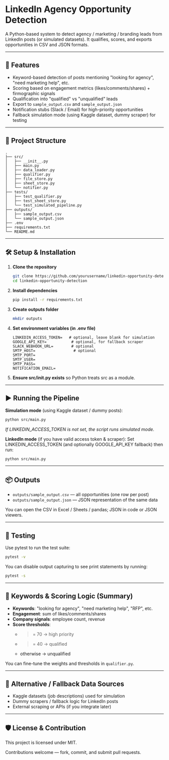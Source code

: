 # LinkedIn Agency Opportunity Detection

A Python-based system to detect agency / marketing / branding leads from LinkedIn posts (or simulated datasets). It qualifies, scores, and exports opportunities in CSV and JSON formats.

---

## 🚀 Features

- Keyword-based detection of posts mentioning "looking for agency", "need marketing help", etc.  
- Scoring based on engagement metrics (likes/comments/shares) + firmographic signals  
- Qualification into "qualified" vs "unqualified" leads  
- Export to `sample_output.csv` and `sample_output.json`  
- Notification stubs (Slack / Email) for high-priority opportunities  
- Fallback simulation mode (using Kaggle dataset, dummy scraper) for testing

---

## 📁 Project Structure

```
.
├── src/
│   ├── __init__.py
│   ├── main.py
│   ├── data_loader.py
│   ├── qualifier.py
│   ├── file_store.py
│   ├── sheet_store.py
│   └── notifier.py
├── tests/
│   ├── test_qualifier.py
│   ├── test_sheet_store.py
│   └── test_simulated_pipeline.py
├── outputs/
│   ├── sample_output.csv
│   └── sample_output.json
├── .env
├── requirements.txt
└── README.md
```

---

## 🛠 Setup & Installation

1. **Clone the repository**  
   ```bash
   git clone https://github.com/yourusername/linkedin-opportunity-detection.git
   cd linkedin-opportunity-detection
   ```

2. **Install dependencies**
   ```bash
   pip install -r requirements.txt
   ```

3. **Create outputs folder**
   ```bash
   mkdir outputs
   ```

4. **Set environment variables (in .env file)**
   ```env
   LINKEDIN_ACCESS_TOKEN=   # optional, leave blank for simulation
   GOOGLE_API_KEY=           # optional, for fallback scraper
   SLACK_WEBHOOK_URL=        # optional
   SMTP_HOST=                 # optional
   SMTP_PORT=
   SMTP_USER=
   SMTP_PASS=
   NOTIFICATION_EMAIL=
   ```

5. **Ensure src/__init__.py exists** so Python treats src as a module.

---

## ▶ Running the Pipeline

**Simulation mode** (using Kaggle dataset / dummy posts):
```bash
python src/main.py
```
*If LINKEDIN_ACCESS_TOKEN is not set, the script runs simulated mode.*

**LinkedIn mode** (if you have valid access token & scraper):
Set LINKEDIN_ACCESS_TOKEN (and optionally GOOGLE_API_KEY fallback) then run:
```bash
python src/main.py
```

---

## 📦 Outputs

- `outputs/sample_output.csv` — all opportunities (one row per post)
- `outputs/sample_output.json` — JSON representation of the same data

You can open the CSV in Excel / Sheets / pandas; JSON in code or JSON viewers.

---

## 🧪 Testing

Use pytest to run the test suite:
```bash
pytest -v
```

You can disable output capturing to see print statements by running:
```bash
pytest -s
```

---

## 🔧 Keywords & Scoring Logic (Summary)

- **Keywords**: "looking for agency", "need marketing help", "RFP", etc.
- **Engagement**: sum of likes/comments/shares
- **Company signals**: employee count, revenue
- **Score thresholds**:
  - >= 70 → high priority
  - >= 40 → qualified
  - otherwise → unqualified

You can fine-tune the weights and thresholds in `qualifier.py`.

---

## 🔁 Alternative / Fallback Data Sources

- Kaggle datasets (job descriptions) used for simulation
- Dummy scrapers / fallback logic for LinkedIn posts
- External scraping or APIs (if you integrate later)

---

## 🛡 License & Contribution

This project is licensed under MIT.

Contributions welcome — fork, commit, and submit pull requests.
